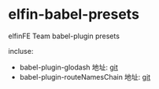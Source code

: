# elfin-babel-presets

elfinFE Team babel-plugin presets

incluse:
- babel-plugin-glodash 地址: [git](https://github.com/XyyF/babel-plugin-elfin)
- babel-plugin-routeNamesChain 地址: [git](https://github.com/XyyF/babel-plugin-routeNamesChain)